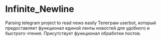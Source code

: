 # Infinite_Newline
Parsing telegram project to read news easily
Телеграм userbot, который предоставляет функционал единой ленты новостей для удобного и быстрого чтения. Присутствует функционал обработки постов.
